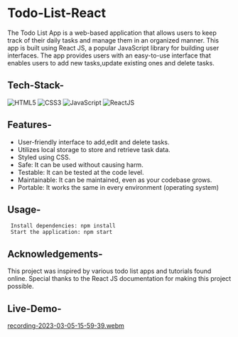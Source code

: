 # Todo-List-React

The Todo List App is a web-based application that allows users to keep track of their daily tasks and manage them in an organized manner. This app is built using React JS, a popular JavaScript library for building user interfaces. The app provides users with an easy-to-use interface that enables users to add new tasks,update existing ones and delete tasks.

## Tech-Stack-

<div align="left">
<img alt="HTML5" src="https://img.shields.io/badge/html5-%23E34F26.svg?style=for-the-badge&logo=html5&logoColor=white"/>
<img alt="CSS3" src="https://img.shields.io/badge/css3-%231572B6.svg?style=for-the-badge&logo=css3&logoColor=white"/> 
<img alt="JavaScript" src="https://img.shields.io/badge/javascript-%23323330.svg?style=for-the-badge&logo=javascript&logoColor=%23F7DF1E"/>
<img alt="ReactJS" src="https://img.shields.io/badge/react-%2320232a.svg?style=for-the-badge&logo=react&logoColor=%2361DAFB"/>
</div>

## Features-

- User-friendly interface to add,edit and delete tasks.
- Utilizes local storage to store and retrieve task data.
- Styled using CSS.
- Safe: It can be used without causing harm.
- Testable: It can be tested at the code level.
- Maintainable: It can be maintained, even as your codebase grows.
- Portable: It works the same in every environment (operating system)

## Usage-
```
 Install dependencies: npm install
 Start the application: npm start

```

## Acknowledgements-

This project was inspired by various todo list apps and tutorials found online. Special thanks to the React JS documentation for making this project possible.

## Live-Demo-

[recording-2023-03-05-15-59-39.webm](https://user-images.githubusercontent.com/48729682/222955119-8af37e6c-d2e2-4b53-a4d2-b375fdd36ee2.webm)

